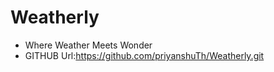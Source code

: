 # Weatherly
- Where Weather Meets Wonder
- GITHUB Url:https://github.com/priyanshuTh/Weatherly.git

